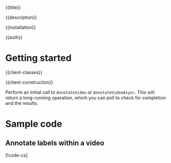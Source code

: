 {{title}}

{{description}}

{{installation}}

{{auth}}

# Getting started

{{client-classes}}

{{client-construction}}

Perform an initial call to `AnnotateVideo` or `AnnotateVideoAsync`.
This will return a long-running operation, which you can poll to
check for completion and the results.

# Sample code

## Annotate labels within a video

[!code-cs[](obj/snippets/Google.Cloud.VideoIntelligence.V1.VideoIntelligenceServiceClient.txt#AnnotateVideo)]

